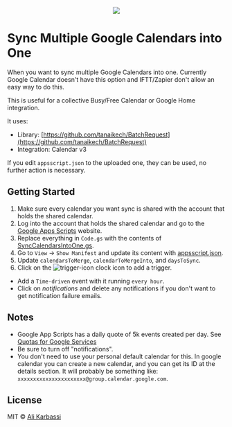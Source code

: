 <p align="center"><img src="logo.png"/></p>

# Sync Multiple Google Calendars into One

When you want to sync multiple Google Calendars into one. Currently Google Calendar doesn't have this option and IFTT/Zapier don't allow an easy way to do this.

This is useful for a collective Busy/Free Calendar or Google Home integration.

It uses:

- Library: [https://github.com/tanaikech/BatchRequest](https://github.com/tanaikech/BatchRequest)
- Integration: Calendar v3

If you edit `appsscript.json` to the uploaded one, they can be used, no further action is necessary.

## Getting Started

1. Make sure every calendar you want sync is shared with the account that holds the shared calendar.
2. Log into the account that holds the shared calendar and go to the [Google Apps Scripts] website.
3. Replace everything in `Code.gs` with the contents of [SyncCalendarsIntoOne.gs].
4. Go to `View` -> `Show Manifest` and update its content with [appsscript.json](https://github.com/karbassi/sync-multiple-google-calendars/blob/master/appsscript.json).
5. Update `calendarsToMerge`, `calendarToMergeInto`, and `daysToSync`.
6. Click on the ![trigger-icon] clock icon to add a trigger.
 - Add a `Time-driven` event with it running `every hour`.
 - Click on _notifications_ and delete any notifications if you don't want to get notification failure emails.

## Notes
- Google App Scripts has a daily quote of 5k events created per day. See [Quotas for Google Services]
- Be sure to turn off "notifications".
- You don't need to use your personal default calendar for this. 
  In google calendar you can create a new calendar, and you can get its ID at the details section.
  It will probably be something like: `xxxxxxxxxxxxxxxxxxxxxx@group.calendar.google.com`.

## License

MIT © [Ali Karbassi]

[Ali Karbassi]: http://karbassi.com
[trigger-icon]: trigger.png
[Google Apps Scripts]: https://script.google.com/intro
[SyncCalendarsIntoOne.gs]: ../SyncCalendarsIntoOne.gs
[Quotas for Google Services]: https://developers.google.com/apps-script/guides/services/quotas
